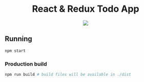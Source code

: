 <h1 align="center">React & Redux Todo App</h1>

<p align="center">
  <img src="https://github.com/lucasbento/react-redux-todo/raw/master/content/todo.gif">
</p>

## Running

```sh
npm start
```

### Production build

```sh
npm run build # build files will be available in ./dist
```